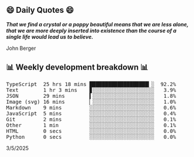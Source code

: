 ## 😄 Daily Quotes 😄

_**That we find a crystal or a poppy beautiful means that we are less alone, that we are more deeply inserted into existence than the course of a single life would lead us to believe.**_

John Berger



## 📊 Weekly development breakdown 📊

<pre>TypeScript  25 hrs 18 mins ███████████████████▎░  92.2%
Text        1 hr 3 mins    ▊░░░░░░░░░░░░░░░░░░░░   3.9%
JSON        29 mins        ▍░░░░░░░░░░░░░░░░░░░░   1.8%
Image (svg) 16 mins        ▏░░░░░░░░░░░░░░░░░░░░   1.0%
Markdown    9 mins         ░░░░░░░░░░░░░░░░░░░░░   0.6%
JavaScript  5 mins         ░░░░░░░░░░░░░░░░░░░░░   0.4%
Git         2 mins         ░░░░░░░░░░░░░░░░░░░░░   0.1%
Other       1 min          ░░░░░░░░░░░░░░░░░░░░░   0.1%
HTML        0 secs         ░░░░░░░░░░░░░░░░░░░░░   0.0%
Python      0 secs         ░░░░░░░░░░░░░░░░░░░░░   0.0%</pre>

3/5/2025